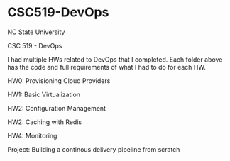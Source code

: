# CSC519-DevOps

NC State University

CSC 519 - DevOps

I had multiple HWs related to DevOps that I completed. Each folder above has the code and full requirements of what I had to do for each HW.

HW0: Provisioning Cloud Providers

HW1: Basic Virtualization

HW2: Configuration Management

HW2: Caching with Redis

HW4: Monitoring

Project: Building a continous delivery pipeline from scratch
